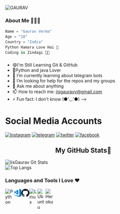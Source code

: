 

![GAURAV](https://telegra.ph/file/5d0d4513f56410d55c93b.jpg)

### About Me 🙋🏻‍♂️
```python
Name = "Gaurav Verma"
Age = "18"
Country = "India"
Python Hamara Love Hai 💖
Coding is Zindagi 💝🖤
```
###

- 😄I'm Still Learning Git & GitHub
- 🥰Python and java Lover
- 🌱 I’m currently learning about telegram bots
- 🤔 I’m looking for help for the repos and my groups
- 💬 Ask me about anything
- 📫 How to reach me: iisgauravv@gmail.com
- ⚡ Fun fact: I don't know (●'◡'●)
--> 


# Social Media Accounts

[![Instagram](https://img.shields.io/badge/-Instagram-E1306C?style=for-the-badge&logo=instagram&logoColor=white)](https://www.instagram.com/IisGaurav) [![telegram](https://img.shields.io/badge/Telegram-0088cc?style=for-the-badge&logo=telegram&logocolor=white)](https://t.me/IisGaurav) [![twitter](https://img.shields.io/badge/Twitter-1DA1F2?style=for-the-badge&logo=twitter&logoColor=white)](https://twitter.com/IisGaurav) [![facebook](https://img.shields.io/badge/Facebook-4267B2?style=for-the-badge&logo=Facebook&logoColor=white)](https://facebook.com/IisGaurav)



<h2 align="center"><b>My GitHub Stats💛</b></h2>

![IisGaurav Git Stats](https://github-readme-stats.vercel.app/api?username=IisGaurav&include_all_commits=true&count_private=true&theme=highcontrast)       
![Top Langs](https://github-readme-stats.vercel.app/api/top-langs/?username=IisGaurav&layout=compact&theme=radical)


### Languages and Tools I Love ❤️
[<img align="left" alt="Python" width="26px" src="https://upload.wikimedia.org/wikipedia/commons/thumb/c/c3/Python-logo-notext.svg/600px-Python-logo-notext.svg.png" />](https://python.org/)
[<img align="left" alt="Visual Studio Code" width="26px" src="https://raw.githubusercontent.com/github/explore/80688e429a7d4ef2fca1e82350fe8e3517d3494d/topics/visual-studio-code/visual-studio-code.png" />](https://code.visualstudio.com/)
[<img align="left" alt="GitHub" width="26px" src="https://raw.githubusercontent.com/github/explore/78df643247d429f6cc873026c0622819ad797942/topics/github/github.png" />](https://git-scm.com/)
[<img align="left" alt="Linux" width="26px" src="https://www.freepnglogos.com/uploads/linux-png/difference-between-linux-and-window-operating-system-3.png" />](https://www.linux.org/)
[<img align="left" alt="Ubuntu" width="26px" src="https://assets.ubuntu.com/v1/29985a98-ubuntu-logo32.png" />](https://www.ubuntu.com)
[<img align="left" alt="Heroku" width="26px" src="https://www.nicepng.com/png/full/223-2233246_heroku-logo-salesforce-heroku.png" />](https://heroku.com/)

<br />
<br />
